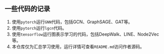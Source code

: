 ## 一些代码的记录
1. 使用`pytorch`运行`GNN`代码，包括GCN、GraphSAGE、GAT等。
2. 使用`pytorch`运行`lgcn`代码。
3. 使用`tensorflow`运行图表示学习的代码，包括DeepWalk、LINE、Node2Vec等。
4. 本仓库仅为汇总学习使用，运行详情可查看`README.md`访问作者源码。
